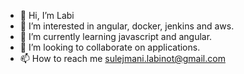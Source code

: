 - 👋 Hi, I’m Labi
- 👀 I’m interested in angular, docker, jenkins and aws.
- 🌱 I’m currently learning javascript and angular.
- 💞️ I’m looking to collaborate on applications.
- 📫 How to reach me sulejmani.labinot@gmail.com

<!---
notisalomon/notisalomon is a ✨ special ✨ repository because its `README.md` (this file) appears on your GitHub profile.
You can click the Preview link to take a look at your changes.
--->
